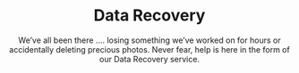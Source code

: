 ---
sort_key: 5
layout: "sku"
id: data-recovery-request
title: "Data Recovery"
heading: "Data Recovery"
subtitle: "We’ve all been there …. losing something we’ve worked on for hours or accidentally deleting precious photos. Never fear, help is here in the form of our Data Recovery service."
category: "Data Recovery"
category_description: "Services to recover data from storage media."
features:
 - feature: "Assess whether the drive is suitable for recovery. If not, you will not be charged for the service" - feature: "Attempt to recover data on one (1) drive" - feature: "Review your current backup solution and make recommendations to avoid further data loss" - feature: "Advise on how to access recovered files and assess if files are corrupt, if required"
price: "99"
unit: "request"
australia_only: "Yes"
---